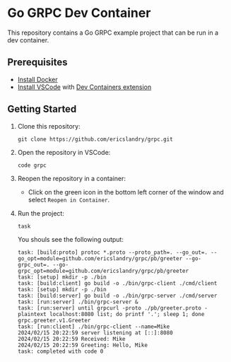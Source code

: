 # Go GRPC Dev Container

This repository contains a Go GRPC example project that can be run in a dev container.

## Prerequisites

- [Install Docker](https://docs.docker.com/get-docker/)
- [Install VSCode](https://code.visualstudio.com/) with [Dev Containers extension](https://marketplace.visualstudio.com/items?itemName=ms-vscode-remote.remote-containers)

## Getting Started

1. Clone this repository:
   ```shell
   git clone https://github.com/ericslandry/grpc.git
   ```
2. Open the repository in VSCode:
   ```shell
   code grpc
   ```
3. Reopen the repository in a container:
      - Click on the green icon in the bottom left corner of the window and select `Reopen in Container`.

4. Run the project:
   ```shell
   task
   ```
   You shouls see the following output:
   ```
   task: [build:proto] protoc *.proto --proto_path=. --go_out=. --go_opt=module=github.com/ericslandry/grpc/pb/greeter --go-grpc_out=. --go-grpc_opt=module=github.com/ericslandry/grpc/pb/greeter
   task: [setup] mkdir -p ./bin
   task: [build:client] go build -o ./bin/grpc-client ./cmd/client
   task: [setup] mkdir -p ./bin
   task: [build:server] go build -o ./bin/grpc-server ./cmd/server
   task: [run:server] ./bin/grpc-server &
   task: [run:server] until grpcurl -proto ./pb/greeter.proto -plaintext localhost:8080 list; do printf '.'; sleep 1; done
   grpc.greeter.v1.Greeter
   task: [run:client] ./bin/grpc-client --name=Mike
   2024/02/15 20:22:59 server listening at [::]:8080
   2024/02/15 20:22:59 Received: Mike
   2024/02/15 20:22:59 Greeting: Hello, Mike
   task: completed with code 0
   ```
